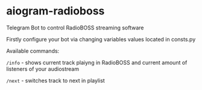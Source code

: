 # aiogram-radioboss
Telegram Bot to control RadioBOSS streaming software

Firstly configure your bot via changing variables values located in consts.py

Available commands:

```/info``` - shows current track plaiyng in RadioBOSS and current amount of listeners of your audiostream

```/next``` - switches track to next in playlist
